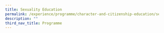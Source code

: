 ```yaml
---
title: Sexuality Education
permalink: /experience/programme/character-and-citizenship-education/sexuality-education/
description: ""
third_nav_title: Programme
---
```

